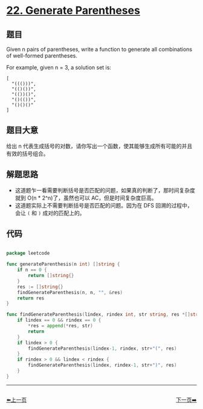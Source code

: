# [22. Generate Parentheses](https://leetcode.com/problems/generate-parentheses/)


## 题目

Given n pairs of parentheses, write a function to generate all combinations of well-formed parentheses.

For example, given n = 3, a solution set is:


    [
      "((()))",
      "(()())",
      "(())()",
      "()(())",
      "()()()"
    ]


## 题目大意

给出 n 代表生成括号的对数，请你写出一个函数，使其能够生成所有可能的并且有效的括号组合。


## 解题思路

- 这道题乍一看需要判断括号是否匹配的问题，如果真的判断了，那时间复杂度就到 O(n * 2^n)了，虽然也可以 AC，但是时间复杂度巨高。
- 这道题实际上不需要判断括号是否匹配的问题。因为在 DFS 回溯的过程中，会让 `(` 和 `)` 成对的匹配上的。


## 代码

```go

package leetcode

func generateParenthesis(n int) []string {
	if n == 0 {
		return []string{}
	}
	res := []string{}
	findGenerateParenthesis(n, n, "", &res)
	return res
}

func findGenerateParenthesis(lindex, rindex int, str string, res *[]string) {
	if lindex == 0 && rindex == 0 {
		*res = append(*res, str)
		return
	}
	if lindex > 0 {
		findGenerateParenthesis(lindex-1, rindex, str+"(", res)
	}
	if rindex > 0 && lindex < rindex {
		findGenerateParenthesis(lindex, rindex-1, str+")", res)
	}
}


```


----------------------------------------------
<div style="display: flex;justify-content: space-between;align-items: center;">
<p><a href="https://books.halfrost.com/leetcode/ChapterFour/0021.Merge-Two-Sorted-Lists/">⬅️上一页</a></p>
<p><a href="https://books.halfrost.com/leetcode/ChapterFour/0023.Merge-k-Sorted-Lists/">下一页➡️</a></p>
</div>
